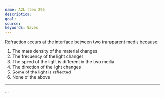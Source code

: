 ```yaml
---
name: A2L Item 295
description: 
goal: 
source: 
keywords: Waves
---
```


Refraction occurs at the interface between two transparent media
because:

1. The mass density of the material changes
2. The frequency of the light changes
3. The speed of the light is different in the two media
4. The direction of the light changes
5. Some of the light is reflected
6. None of the above



<hr/>


...
